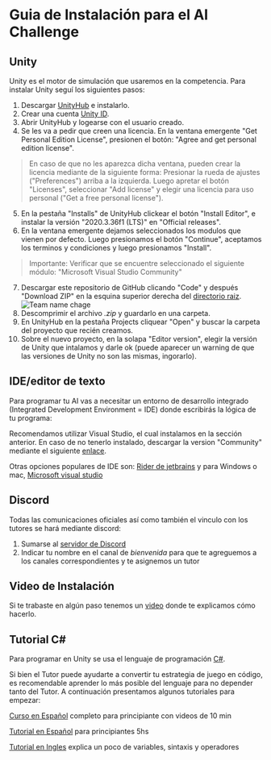 # Guia de Instalación para el AI Challenge


## Unity
Unity es el motor de simulación que usaremos en la competencia. Para instalar Unity seguí los siguientes pasos:

1. Descargar [UnityHub](https://unity3d.com/get-unity/download) e instalarlo.
2. Crear una cuenta [Unity ID](https://id.unity.com/account/new).
3. Abrir UnityHub y logearse con el usuario creado.
4. Se les va a pedir que creen una licencia. En la ventana emergente "Get Personal Edition License", presionen el botón: "Agree and get personal edition license".
 > En caso de que no les aparezca dicha ventana, pueden crear la licencia mediante de la siguiente forma:
Presionar la rueda de ajustes ("Preferences") arriba a la izquierda. Luego apretar el botón "Licenses", seleccionar "Add license" y elegir una licencia para uso personal ("Get a free personal license").
5. En la pestaña "Installs" de UnityHub clickear el botón "Install Editor", e instalar la versión "2020.3.36f1 (LTS)" en "Official releases". 
6. En la ventana emergente dejamos seleccionados los modulos que vienen por defecto. Luego presionamos el botón "Continue", aceptamos los terminos y condiciones y luego presionamos "Install".
> Importante: Verificar que se encuentre seleccionado el siguiente módulo: "Microsoft Visual Studio Community"
7. Descargar este repositorio de GitHub clicando "Code" y después "Download ZIP" en la esquina superior derecha del [directorio raiz]().   
![Team name chage](ReadmeResources/descargar.gif)
8. Descomprimir el archivo *.zip* y guardarlo en una carpeta.
9. En UnityHub en la pestaña Projects cliquear "Open" y buscar la carpeta del proyecto que recién creamos.
10. Sobre el nuevo proyecto, en la solapa "Editor version", elegir la versión de Unity que intalamos y darle ok (puede aparecer un warning de que las versiones de Unity no son las mismas, ingorarlo).
   
## IDE/editor de texto
Para programar tu AI vas a necesitar un entorno de desarrollo integrado (Integrated Development Environment = IDE) donde escribirás la lógica de tu programa:

Recomendamos utilizar Visual Studio, el cual instalamos en la sección anterior. En caso de no tenerlo instalado, descargar la version "Community" mediante el siguiente [enlace](https://visualstudio.microsoft.com/es/).

Otras opciones populares de IDE son: [Rider de jetbrains](https://www.jetbrains.com/es-es/rider/) y para Windows o mac, [Microsoft visual studio](https://visualstudio.microsoft.com/es/) 

## Discord
Todas las comunicaciones oficiales así como también el vinculo con los tutores se hará mediante discord:

1.  Sumarse al [servidor de Discord](https://discord.gg/Hx3jBwsYua)
2.  Indicar tu nombre en el canal de *bienvenida* para que te agreguemos a los canales correspondientes y te asignemos un tutor

## Video de Instalación

Si te trabaste en algún paso tenemos un [video](https://www.youtube.com/watch?v=m0YxWy0YFxI) donde te explicamos cómo hacerlo.

## Tutorial C#

Para programar en Unity se usa el lenguaje de programación [C#](https://es.wikipedia.org/wiki/C_Sharp).

Si bien el Tutor puede ayudarte a convertir tu estrategia de juego en código, es recomendable aprender lo más posible del lenguaje para no depender tanto del Tutor. A continuación presentamos algunos tutoriales para empezar:

[Curso en Español](https://youtube.com/playlist?list=PLAzlSdU-KYwULKOjG-OxSZ2WCXiz05Ikz) completo para principiante con videos de 10 min 

[Tutorial en Español](https://youtu.be/6W2wYwHQNT4) para principiantes 5hs

[Tutorial en Ingles](https://youtu.be/gfkTfcpWqAY?t=1125) explica un poco de variables, sintaxis y operadores
